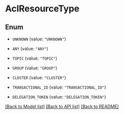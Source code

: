# AclResourceType

## Enum


* `UNKNOWN` (value: `"UNKNOWN"`)

* `ANY` (value: `"ANY"`)

* `TOPIC` (value: `"TOPIC"`)

* `GROUP` (value: `"GROUP"`)

* `CLUSTER` (value: `"CLUSTER"`)

* `TRANSACTIONAL_ID` (value: `"TRANSACTIONAL_ID"`)

* `DELEGATION_TOKEN` (value: `"DELEGATION_TOKEN"`)


[[Back to Model list]](../README.md#documentation-for-models) [[Back to API list]](../README.md#documentation-for-api-endpoints) [[Back to README]](../README.md)


